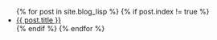 <ul>
    {% for post in site.blog_lisp %}
    {% if post.index != true %}
    <li><a href="{{ post.url }}">{{ post.title }}</a></li>
    {% endif %}
    {% endfor %}
</ul>
